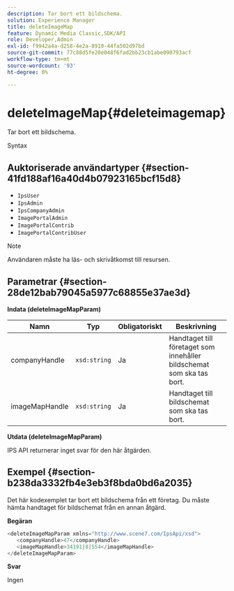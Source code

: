 ```yaml
---
description: Tar bort ett bildschema.
solution: Experience Manager
title: deleteImageMap
feature: Dynamic Media Classic,SDK/API
role: Developer,Admin
exl-id: f9942a4a-d258-4e2a-8910-44fa502d97bd
source-git-commit: 77c88d5fe20e048f6fad2bb23cb1abe090793acf
workflow-type: tm+mt
source-wordcount: '93'
ht-degree: 0%

---
```


# deleteImageMap{#deleteimagemap}

Tar bort ett bildschema.

Syntax

## Auktoriserade användartyper {#section-41fd188af16a40d4b07923165bcf15d8}

* `IpsUser`
* `IpsAdmin`
* `IpsCompanyAdmin`
* `ImagePortalAdmin`
* `ImagePortalContrib`
* `ImagePortalContribUser`

>[!NOTE]
>
>Användaren måste ha läs- och skrivåtkomst till resursen.

## Parametrar {#section-28de12bab79045a5977c68855e37ae3d}

**Indata (deleteImageMapParam)**

| Namn | Typ | Obligatoriskt | Beskrivning |
|---|---|---|---|
| companyHandle | `xsd:string` | Ja | Handtaget till företaget som innehåller bildschemat som ska tas bort. |
| imageMapHandle | `xsd:string` | Ja | Handtaget till bildschemat som ska tas bort. |

**Utdata (deleteImageMapParam)**

IPS API returnerar inget svar för den här åtgärden.

## Exempel {#section-b238da3332fb4e3eb3f8bda0bd6a2035}

Det här kodexemplet tar bort ett bildschema från ett företag. Du måste hämta handtaget för bildschemat från en annan åtgärd.

**Begäran**

```java
<deleteImageMapParam xmlns="http://www.scene7.com/IpsApi/xsd">
   <companyHandle>47</companyHandle>
   <imageMapHandle>34191|8|554</imageMapHandle>
</deleteImageMapParam>
```

**Svar**

Ingen
